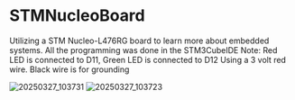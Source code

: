 # STMNucleoBoard
Utilizing a STM Nucleo-L476RG board to learn more about embedded systems.
All the programming was done in the STM3CubeIDE
Note: Red LED is connected to D11, Green LED is connected to D12
Using a 3 volt red wire. Black wire is for grounding

![20250327_103731](https://github.com/user-attachments/assets/4a713257-ebc5-4d03-8fe5-c9ec70ac91a6)
![20250327_103723](https://github.com/user-attachments/assets/daa79ac1-3af4-4555-a433-09cd9f9fcb9a)
